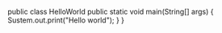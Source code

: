 public class HelloWorld
  public static void main(String[] args) {
    Sustem.out.print("Hello world");
  }
}
